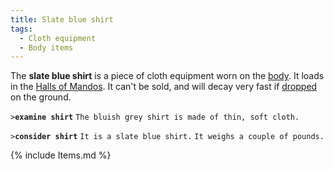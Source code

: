 ```yaml
---
title: Slate blue shirt
tags:
  - Cloth equipment
  - Body items
---
```

The **slate blue shirt** is a piece of cloth equipment worn on the
[body](body "wikilink"). It loads in the [Halls of
Mandos](Halls_of_Mandos "wikilink"). It can't be sold, and will decay
very fast if [dropped](drop "wikilink") on the ground.

`>`**`examine shirt`**
`The bluish grey shirt is made of thin, soft cloth. `

`>`**`consider shirt`**
`It is a slate blue shirt.`
`It weighs a couple of pounds.`

{% include Items.md %}
